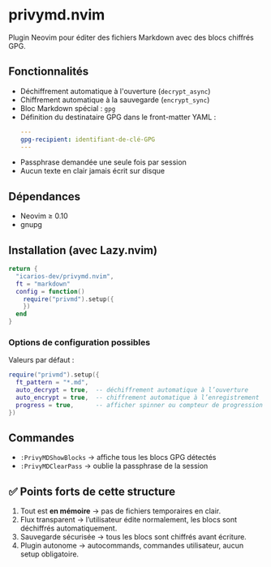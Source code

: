 # privymd.nvim

Plugin Neovim pour éditer des fichiers Markdown avec des blocs chiffrés GPG.

## Fonctionnalités

- Déchiffrement automatique à l'ouverture (`decrypt_async`)
- Chiffrement automatique à la sauvegarde (`encrypt_sync`)
- Bloc Markdown spécial : ````gpg````
- Définition du destinataire GPG dans le front-matter YAML :
  ```yaml
  ---
  gpg-recipient: identifiant-de-clé-GPG
  ---
  ```
- Passphrase demandée une seule fois par session
- Aucun texte en clair jamais écrit sur disque

## Dépendances

- Neovim ≥ 0.10
- gnupg

## Installation (avec Lazy.nvim)

````lua
return {
  "icarios-dev/privymd.nvim",
  ft = "markdown"
  config = function()
    require("privmd").setup({
    })
  end
}
````

### Options de configuration possibles 

Valeurs par défaut :
  ````lua
  require("privmd").setup({
    ft_pattern = "*.md",
    auto_decrypt = true,  -- déchiffrement automatique à l’ouverture
    auto_encrypt = true,  -- chiffrement automatique à l’enregistrement
    progress = true,      -- afficher spinner ou compteur de progression
  })
  ````

## Commandes

- ```:PrivyMDShowBlocks``` → affiche tous les blocs GPG détectés
- ```:PrivyMDClearPass``` → oublie la passphrase de la session

## ✅ Points forts de cette structure

1. Tout est **en mémoire** → pas de fichiers temporaires en clair.
2. Flux transparent → l’utilisateur édite normalement, les blocs sont
   déchiffrés automatiquement.
3. Sauvegarde sécurisée → tous les blocs sont chiffrés avant écriture.
4. Plugin autonome → autocommands, commandes utilisateur, aucun setup
   obligatoire.
